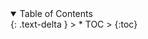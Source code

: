 <details open markdown="block">
  <summary>
    Table of Contents
  </summary>
  {: .text-delta }
> * TOC
> {:toc}
</details>
